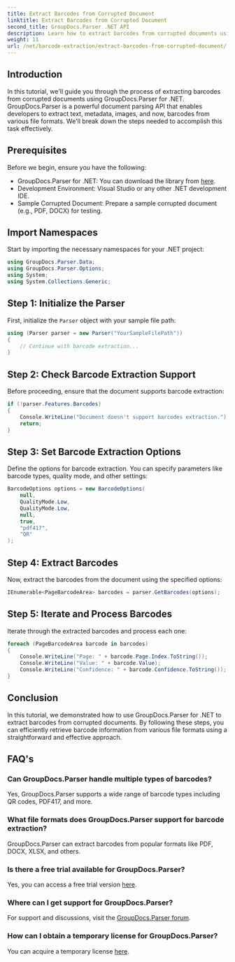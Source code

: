 ```yaml
---
title: Extract Barcodes from Corrupted Document
linktitle: Extract Barcodes from Corrupted Document
second_title: GroupDocs.Parser .NET API
description: Learn how to extract barcodes from corrupted documents using GroupDocs.Parser for .NET. Comprehensive tutorial with step-by-step instructions.
weight: 11
url: /net/barcode-extraction/extract-barcodes-from-corrupted-document/
---
```

## Introduction
In this tutorial, we'll guide you through the process of extracting barcodes from corrupted documents using GroupDocs.Parser for .NET. GroupDocs.Parser is a powerful document parsing API that enables developers to extract text, metadata, images, and now, barcodes from various file formats. We'll break down the steps needed to accomplish this task effectively.
## Prerequisites
Before we begin, ensure you have the following:
- GroupDocs.Parser for .NET: You can download the library from [here](https://releases.groupdocs.com/parser/net/).
- Development Environment: Visual Studio or any other .NET development IDE.
- Sample Corrupted Document: Prepare a sample corrupted document (e.g., PDF, DOCX) for testing.

## Import Namespaces
Start by importing the necessary namespaces for your .NET project:
```csharp
using GroupDocs.Parser.Data;
using GroupDocs.Parser.Options;
using System;
using System.Collections.Generic;
```
## Step 1: Initialize the Parser
First, initialize the `Parser` object with your sample file path:
```csharp
using (Parser parser = new Parser("YourSampleFilePath"))
{
    // Continue with barcode extraction...
}
```
## Step 2: Check Barcode Extraction Support
Before proceeding, ensure that the document supports barcode extraction:
```csharp
if (!parser.Features.Barcodes)
{
    Console.WriteLine("Document doesn't support barcodes extraction.");
    return;
}
```
## Step 3: Set Barcode Extraction Options
Define the options for barcode extraction. You can specify parameters like barcode types, quality mode, and other settings:
```csharp
BarcodeOptions options = new BarcodeOptions(
    null,
    QualityMode.Low,
    QualityMode.Low,
    null,
    true,
    "pdf417",
    "QR"
);
```
## Step 4: Extract Barcodes
Now, extract the barcodes from the document using the specified options:
```csharp
IEnumerable<PageBarcodeArea> barcodes = parser.GetBarcodes(options);
```
## Step 5: Iterate and Process Barcodes
Iterate through the extracted barcodes and process each one:
```csharp
foreach (PageBarcodeArea barcode in barcodes)
{
    Console.WriteLine("Page: " + barcode.Page.Index.ToString());
    Console.WriteLine("Value: " + barcode.Value);
    Console.WriteLine("Confidence: " + barcode.Confidence.ToString());
}
```

## Conclusion
In this tutorial, we demonstrated how to use GroupDocs.Parser for .NET to extract barcodes from corrupted documents. By following these steps, you can efficiently retrieve barcode information from various file formats using a straightforward and effective approach.

## FAQ's
### Can GroupDocs.Parser handle multiple types of barcodes?
Yes, GroupDocs.Parser supports a wide range of barcode types including QR codes, PDF417, and more.
### What file formats does GroupDocs.Parser support for barcode extraction?
GroupDocs.Parser can extract barcodes from popular formats like PDF, DOCX, XLSX, and others.
### Is there a free trial available for GroupDocs.Parser?
Yes, you can access a free trial version [here](https://releases.groupdocs.com/).
### Where can I get support for GroupDocs.Parser?
For support and discussions, visit the [GroupDocs.Parser forum](https://forum.groupdocs.com/c/parser/17).
### How can I obtain a temporary license for GroupDocs.Parser?
You can acquire a temporary license [here](https://purchase.groupdocs.com/temporary-license/).
